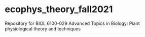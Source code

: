 # ecophys_theory_fall2021
Repository for BIOL 6100-029 Advanced Topics in Biology: Plant physiological theory and techniques
